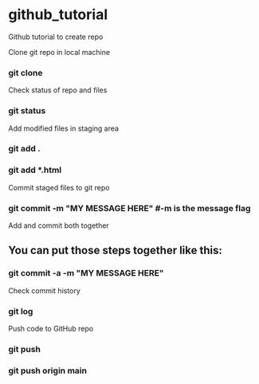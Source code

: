 # github_tutorial

Github tutorial to create repo

Clone git repo in local machine

### git clone

Check status of repo and files

### git status

Add modified files in staging area

### git add .

### git add \*.html

Commit staged files to git repo

### git commit -m "MY MESSAGE HERE" #-m is the message flag

Add and commit both together

## You can put those steps together like this:

### git commit -a -m "MY MESSAGE HERE"

Check commit history

### git log

Push code to GitHub repo

### git push

### git push origin main
